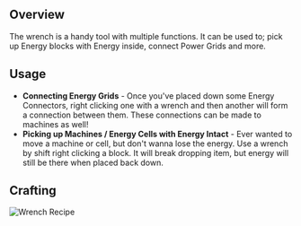 ## Overview

The wrench is a handy tool with multiple functions. It can be used to;
pick up Energy blocks with Energy inside, connect Power Grids and more.

## Usage

* **Connecting Energy Grids** - Once you've placed down some Energy
  Connectors, right clicking one with a wrench and then another will
  form a connection between them. These connections can be made to
  machines as well!
* **Picking up Machines / Energy Cells with Energy Intact** - Ever
  wanted to move a machine or cell, but don't wanna lose the energy. Use
  a wrench by shift right clicking a block. It will break dropping item,
  but energy will still be there when placed back down.

## Crafting

![Wrench Recipe](/Website/assets/craftory-tech/crafting/wrench.png)